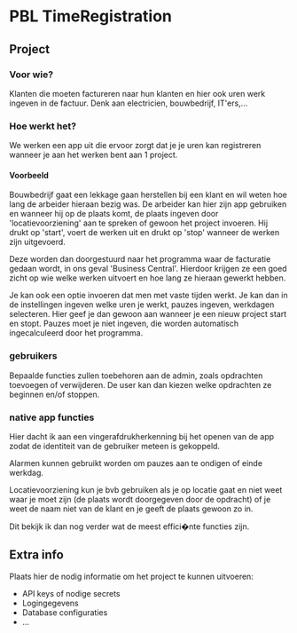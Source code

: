 # PBL TimeRegistration

## Project
### Voor wie?

Klanten die moeten factureren naar hun klanten en hier ook uren werk ingeven in de factuur. Denk aan electricien, bouwbedrijf, IT'ers,...

### Hoe werkt het?

We werken een app uit die ervoor zorgt dat je je uren kan registreren wanneer je aan het werken bent aan 1 project.

#### Voorbeeld
Bouwbedrijf gaat een lekkage gaan herstellen bij een klant en wil weten hoe lang de arbeider hieraan bezig was. De arbeider kan hier zijn app gebruiken en wanneer hij op de plaats komt, de plaats ingeven door 'locatievoorziening' aan te spreken of gewoon het project invoeren. Hij drukt op 'start', voert de werken uit en drukt op 'stop' wanneer de werken zijn uitgevoerd.

Deze worden dan doorgestuurd naar het programma waar de facturatie gedaan wordt, in ons geval 'Business Central'. Hierdoor krijgen ze een goed zicht op wie welke werken uitvoert en hoe lang ze hieraan gewerkt hebben.

Je kan ook een optie invoeren dat men met vaste tijden werkt. Je kan dan in de instellingen ingeven welke uren je werkt, pauzes ingeven, werkdagen selecteren. Hier geef je dan gewoon aan wanneer je een nieuw project start en stopt. Pauzes moet je niet ingeven, die worden automatisch ingecalculeerd door het programma.

### gebruikers
Bepaalde functies zullen toebehoren aan de admin, zoals opdrachten toevoegen of verwijderen. De user kan dan kiezen welke opdrachten ze beginnen en/of stoppen.

### native app functies
Hier dacht ik aan een vingerafdrukherkenning bij het openen van de app zodat de identiteit van de gebruiker meteen is gekoppeld. 

Alarmen kunnen gebruikt worden om pauzes aan te ondigen of einde werkdag. 

Locatievoorziening kun je bvb gebruiken als je op locatie gaat en niet weet waar je moet zijn (de plaats wordt doorgegeven door de opdracht) of je weet de naam niet van de klant en je geeft de plaats gewoon zo in. 

Dit bekijk ik dan nog verder wat de meest effici�nte functies zijn.

## Extra info
Plaats hier de nodig informatie om het
project te kunnen uitvoeren:

- API keys of nodige secrets
- Logingegevens
- Database configuraties
- ...
